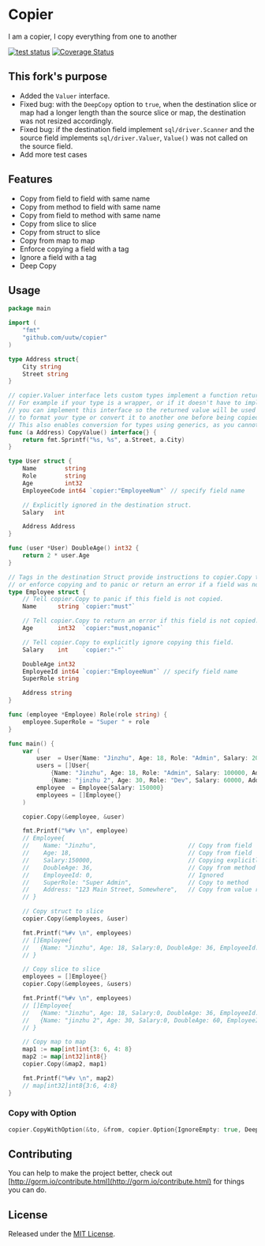 # Copier

  I am a copier, I copy everything from one to another

[![test status](https://github.com/uutw/copier/workflows/tests/badge.svg "test status")](https://github.com/uutw/copier/actions)
[![Coverage Status](https://coveralls.io/repos/github/uutw/copier/badge.svg?branch=master)](https://coveralls.io/github/uutw/copier?branch=master)

## This fork's purpose

- Added the `Valuer` interface.
- Fixed bug: with the `DeepCopy` option to `true`, when the destination slice or map had a longer length than the source slice or map, the destination was not resized accordingly.
- Fixed bug: if the destination field implement `sql/driver.Scanner` and the source field implements `sql/driver.Valuer`, `Value()` was not called on the source field.
- Add more test cases

## Features

* Copy from field to field with same name
* Copy from method to field with same name
* Copy from field to method with same name
* Copy from slice to slice
* Copy from struct to slice
* Copy from map to map
* Enforce copying a field with a tag
* Ignore a field with a tag
* Deep Copy

## Usage

```go
package main

import (
	"fmt"
	"github.com/uutw/copier"
)

type Address struct{
	City string
	Street string
} 

// copier.Valuer interface lets custom types implement a function returning the actual value to copy.
// For example if your type is a wrapper, or if it doesn't have to implement `sql/driver.Valuer`,
// you can implement this interface so the returned value will be used instead. It can also be used
// to format your type or convert it to another one before being copied.
// This also enables conversion for types using generics, as you cannot use them with `TypeConverter`.
func (a Address) CopyValue() interface{} {
	return fmt.Sprintf("%s, %s", a.Street, a.City)
}

type User struct {
	Name        string
	Role        string
	Age         int32
	EmployeeCode int64 `copier:"EmployeeNum"` // specify field name

	// Explicitly ignored in the destination struct.
	Salary   int

	Address Address
}

func (user *User) DoubleAge() int32 {
	return 2 * user.Age
}

// Tags in the destination Struct provide instructions to copier.Copy to ignore
// or enforce copying and to panic or return an error if a field was not copied.
type Employee struct {
	// Tell copier.Copy to panic if this field is not copied.
	Name      string `copier:"must"`

	// Tell copier.Copy to return an error if this field is not copied.
	Age       int32  `copier:"must,nopanic"`

	// Tell copier.Copy to explicitly ignore copying this field.
	Salary    int    `copier:"-"`

	DoubleAge int32
	EmployeeId int64 `copier:"EmployeeNum"` // specify field name
	SuperRole string

	Address string
}

func (employee *Employee) Role(role string) {
	employee.SuperRole = "Super " + role
}

func main() {
	var (
		user  = User{Name: "Jinzhu", Age: 18, Role: "Admin", Salary: 200000, Address: Address{Street: "123 Main Street", City: "Somewhere"}}
		users = []User{
			{Name: "Jinzhu", Age: 18, Role: "Admin", Salary: 100000, Address: Address{Street: "124 Secondary Street", City: "SomewhereElse"}},
			{Name: "jinzhu 2", Age: 30, Role: "Dev", Salary: 60000, Address: Address{Street: "125 Secondary Street", City: "SomewhereElse"}}}
		employee  = Employee{Salary: 150000}
		employees = []Employee{}
	)

	copier.Copy(&employee, &user)

	fmt.Printf("%#v \n", employee)
	// Employee{
	//    Name: "Jinzhu",                          // Copy from field
	//    Age: 18,                                 // Copy from field
	//    Salary:150000,                           // Copying explicitly ignored
	//    DoubleAge: 36,                           // Copy from method
	//    EmployeeId: 0,                           // Ignored
	//    SuperRole: "Super Admin",                // Copy to method
	//    Address: "123 Main Street, Somewhere",   // Copy from value returned by CopyValue()
	// }

	// Copy struct to slice
	copier.Copy(&employees, &user)

	fmt.Printf("%#v \n", employees)
	// []Employee{
	//   {Name: "Jinzhu", Age: 18, Salary:0, DoubleAge: 36, EmployeeId: 0, SuperRole: "Super Admin", Address: "123 Main Street, Somewhere"}
	// }

	// Copy slice to slice
	employees = []Employee{}
	copier.Copy(&employees, &users)

	fmt.Printf("%#v \n", employees)
	// []Employee{
	//   {Name: "Jinzhu", Age: 18, Salary:0, DoubleAge: 36, EmployeeId: 0, SuperRole: "Super Admin", Address: "124 Secondary Street, SomewhereElse"},
	//   {Name: "jinzhu 2", Age: 30, Salary:0, DoubleAge: 60, EmployeeId: 0, SuperRole: "Super Dev", Address: "125 Secondary Street, SomewhereElse"},
	// }

 	// Copy map to map
	map1 := map[int]int{3: 6, 4: 8}
	map2 := map[int32]int8{}
	copier.Copy(&map2, map1)

	fmt.Printf("%#v \n", map2)
	// map[int32]int8{3:6, 4:8}
}
```

### Copy with Option

```go
copier.CopyWithOption(&to, &from, copier.Option{IgnoreEmpty: true, DeepCopy: true})
```

## Contributing

You can help to make the project better, check out [http://gorm.io/contribute.html](http://gorm.io/contribute.html) for things you can do.

## License

Released under the [MIT License](https://github.com/uutw/copier/blob/master/License).
